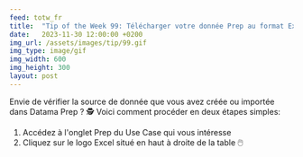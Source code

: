 ```yaml
---
feed: totw_fr
title:  "Tip of the Week 99: Télécharger votre donnée Prep au format Excel"
date:   2023-11-30 12:00:00 +0200
img_url: /assets/images/tip/99.gif
img_type: image/gif
img_width: 600
img_height: 300
layout: post
---
```



Envie de vérifier la source de donnée que vous avez créée ou importée dans Datama Prep ? ️🕵️
Voici comment procéder en deux étapes simples:
1. Accédez à l'onglet Prep du Use Case qui vous intéresse
2. Cliquez sur le logo Excel situé en haut à droite de la table 🖱️
